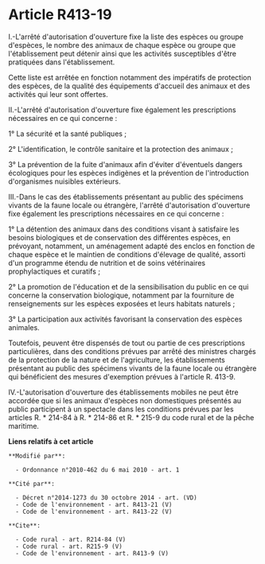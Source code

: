 # Article R413-19

I.-L'arrêté d'autorisation d'ouverture fixe la liste des espèces ou groupe d'espèces, le nombre des animaux de chaque espèce
ou groupe que l'établissement peut détenir ainsi que les activités susceptibles d'être pratiquées dans l'établissement. 

Cette liste est arrêtée en fonction notamment des impératifs de protection des espèces, de la qualité des équipements
d'accueil des animaux et des activités qui leur sont offertes. 

II.-L'arrêté d'autorisation d'ouverture fixe également les prescriptions nécessaires en ce qui concerne : 

1° La sécurité et la santé publiques ; 

2° L'identification, le contrôle sanitaire et la protection des animaux ; 

3° La prévention de la fuite d'animaux afin d'éviter d'éventuels dangers écologiques pour les espèces indigènes et la
prévention de l'introduction d'organismes nuisibles extérieurs. 

III.-Dans le cas des établissements présentant au public des spécimens vivants de la faune locale ou étrangère, l'arrêté
d'autorisation d'ouverture fixe également les prescriptions nécessaires en ce qui concerne : 

1° La détention des animaux dans des conditions visant à satisfaire les besoins biologiques et de conservation des
différentes espèces, en prévoyant, notamment, un aménagement adapté des enclos en fonction de chaque espèce et le maintien de
conditions d'élevage de qualité, assorti d'un programme étendu de nutrition et de soins vétérinaires prophylactiques et
curatifs ; 

2° La promotion de l'éducation et de la sensibilisation du public en ce qui concerne la conservation biologique, notamment
par la fourniture de renseignements sur les espèces exposées et leurs habitats naturels ; 

3° La participation aux activités favorisant la conservation des espèces animales. 

Toutefois, peuvent être dispensés de tout ou partie de ces prescriptions particulières, dans des conditions prévues par
arrêté des ministres chargés de la protection de la nature et de l'agriculture, les établissements présentant au public des
spécimens vivants de la faune locale ou étrangère qui bénéficient des mesures d'exemption prévues à l'article R. 413-9. 

IV.-L'autorisation d'ouverture des établissements mobiles ne peut être accordée que si les animaux d'espèces non domestiques
présentés au public participent à un spectacle dans les conditions prévues par les articles R. * 214-84 à R. * 214-86 et R. *
215-9 du code rural et de la pêche maritime.

**Liens relatifs à cet article**

	**Modifié par**:

	  - Ordonnance n°2010-462 du 6 mai 2010 - art. 1

	**Cité par**:

	  - Décret n°2014-1273 du 30 octobre 2014 - art. (VD)
	  - Code de l'environnement - art. R413-21 (V)
	  - Code de l'environnement - art. R413-22 (V)

	**Cite**:

	  - Code rural - art. R214-84 (V)
	  - Code rural - art. R215-9 (V)
	  - Code de l'environnement - art. R413-9 (V)
